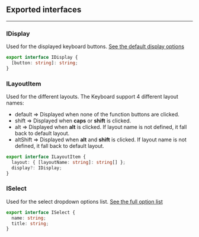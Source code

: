 ## Exported interfaces

***
### IDisplay
Used for the displayed keyboard buttons. [See the default display options](./sample-keyboard.md)
```typescript
export interface IDisplay {
  [button: string]: string;
}
```

### ILayoutItem
Used for the different layouts. The Keyboard support 4 different layout names:
* default => Displayed when none of the function buttons are clicked.
* shift => Displayed when <strong>caps</strong> or <strong>shift</strong> is clicked.
* alt => Displayed when <strong>alt</strong> is clicked. If layout name is not defined, it fall back to default layout.
* altShift => Displayed when <strong>alt</strong> and <strong>shift</strong> is clicked. If layout name is not defined, it fall back to default layout.

```typescript
export interface ILayoutItem {
  layout: { [layoutName: string]: string[] };
  display?: IDisplay;
}
```

### ISelect
Used for the select dropdown options list. [See the full option list](./complete-select-option-list.md)
```typescript
export interface ISelect {
  name: string;
  title: string;
}
```
